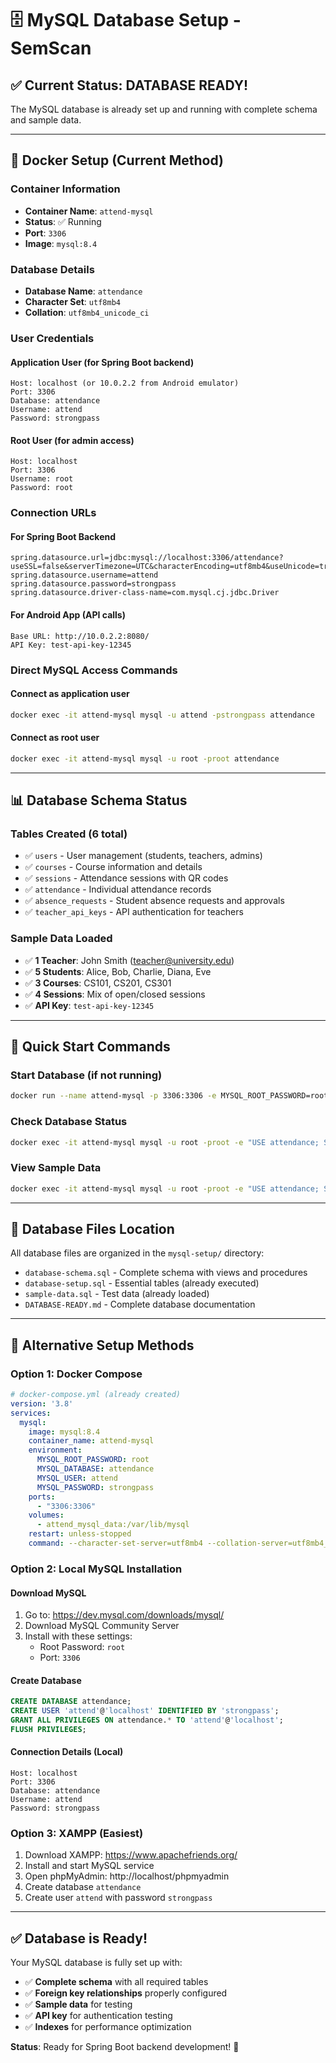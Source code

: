 # 🗄️ MySQL Database Setup - SemScan

## ✅ **Current Status: DATABASE READY!**

The MySQL database is already set up and running with complete schema and sample data.

---

## 🐳 **Docker Setup (Current Method)**

### **Container Information**
- **Container Name**: `attend-mysql`
- **Status**: ✅ Running
- **Port**: `3306`
- **Image**: `mysql:8.4`

### **Database Details**
- **Database Name**: `attendance`
- **Character Set**: `utf8mb4`
- **Collation**: `utf8mb4_unicode_ci`

### **User Credentials**

#### **Application User (for Spring Boot backend)**
```
Host: localhost (or 10.0.2.2 from Android emulator)
Port: 3306
Database: attendance
Username: attend
Password: strongpass
```

#### **Root User (for admin access)**
```
Host: localhost
Port: 3306
Username: root
Password: root
```

### **Connection URLs**

#### **For Spring Boot Backend**
```properties
spring.datasource.url=jdbc:mysql://localhost:3306/attendance?useSSL=false&serverTimezone=UTC&characterEncoding=utf8mb4&useUnicode=true
spring.datasource.username=attend
spring.datasource.password=strongpass
spring.datasource.driver-class-name=com.mysql.cj.jdbc.Driver
```

#### **For Android App (API calls)**
```
Base URL: http://10.0.2.2:8080/
API Key: test-api-key-12345
```

### **Direct MySQL Access Commands**

#### **Connect as application user**
```bash
docker exec -it attend-mysql mysql -u attend -pstrongpass attendance
```

#### **Connect as root user**
```bash
docker exec -it attend-mysql mysql -u root -proot attendance
```

---

## 📊 **Database Schema Status**

### **Tables Created (6 total)**
- ✅ `users` - User management (students, teachers, admins)
- ✅ `courses` - Course information and details
- ✅ `sessions` - Attendance sessions with QR codes
- ✅ `attendance` - Individual attendance records
- ✅ `absence_requests` - Student absence requests and approvals
- ✅ `teacher_api_keys` - API authentication for teachers

### **Sample Data Loaded**
- ✅ **1 Teacher**: John Smith (teacher@university.edu)
- ✅ **5 Students**: Alice, Bob, Charlie, Diana, Eve
- ✅ **3 Courses**: CS101, CS201, CS301
- ✅ **4 Sessions**: Mix of open/closed sessions
- ✅ **API Key**: `test-api-key-12345`

---

## 🚀 **Quick Start Commands**

### **Start Database (if not running)**
```bash
docker run --name attend-mysql -p 3306:3306 -e MYSQL_ROOT_PASSWORD=root -e MYSQL_DATABASE=attendance -e MYSQL_USER=attend -e MYSQL_PASSWORD=strongpass -v attend_mysql_data:/var/lib/mysql mysql:8.4 --character-set-server=utf8mb4 --collation-server=utf8mb4_unicode_ci
```

### **Check Database Status**
```bash
docker exec -it attend-mysql mysql -u root -proot -e "USE attendance; SHOW TABLES;"
```

### **View Sample Data**
```bash
docker exec -it attend-mysql mysql -u root -proot -e "USE attendance; SELECT course_name, course_code FROM courses; SELECT COUNT(*) as user_count FROM users;"
```

---

## 📁 **Database Files Location**

All database files are organized in the `mysql-setup/` directory:

- `database-schema.sql` - Complete schema with views and procedures
- `database-setup.sql` - Essential tables (already executed)
- `sample-data.sql` - Test data (already loaded)
- `DATABASE-READY.md` - Complete database documentation

---

## 🔧 **Alternative Setup Methods**

### **Option 1: Docker Compose**
```yaml
# docker-compose.yml (already created)
version: '3.8'
services:
  mysql:
    image: mysql:8.4
    container_name: attend-mysql
    environment:
      MYSQL_ROOT_PASSWORD: root
      MYSQL_DATABASE: attendance
      MYSQL_USER: attend
      MYSQL_PASSWORD: strongpass
    ports:
      - "3306:3306"
    volumes:
      - attend_mysql_data:/var/lib/mysql
    restart: unless-stopped
    command: --character-set-server=utf8mb4 --collation-server=utf8mb4_unicode_ci
```

### **Option 2: Local MySQL Installation**

#### **Download MySQL**
1. Go to: https://dev.mysql.com/downloads/mysql/
2. Download MySQL Community Server
3. Install with these settings:
   - Root Password: `root`
   - Port: `3306`

#### **Create Database**
```sql
CREATE DATABASE attendance;
CREATE USER 'attend'@'localhost' IDENTIFIED BY 'strongpass';
GRANT ALL PRIVILEGES ON attendance.* TO 'attend'@'localhost';
FLUSH PRIVILEGES;
```

#### **Connection Details (Local)**
```
Host: localhost
Port: 3306
Database: attendance
Username: attend
Password: strongpass
```

### **Option 3: XAMPP (Easiest)**
1. Download XAMPP: https://www.apachefriends.org/
2. Install and start MySQL service
3. Open phpMyAdmin: http://localhost/phpmyadmin
4. Create database `attendance`
5. Create user `attend` with password `strongpass`

---

## ✅ **Database is Ready!**

Your MySQL database is fully set up with:
- ✅ **Complete schema** with all required tables
- ✅ **Foreign key relationships** properly configured
- ✅ **Sample data** for testing
- ✅ **API key** for authentication testing
- ✅ **Indexes** for performance optimization

**Status**: Ready for Spring Boot backend development! 🎉